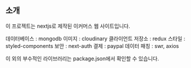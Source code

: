 ## 소개

이 프로젝트는 nextjs로 제작된 이커머스 웹 사이트입니다.

데이터베이스 : mongodb
이미지 : cloudinary
클라이언트 저장소 : redux
스타일 : styled-components
보안 : next-auth
결제 : paypal
데이터 패칭 : swr, axios

이 외의 부수적인 라이브러리는 package.json에서 확인할 수 있습니다.
